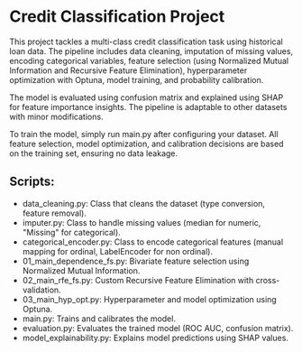 # Credit Classification Project
This project tackles a multi-class credit classification task using historical loan data. The pipeline includes data cleaning, imputation of missing values, encoding categorical variables, feature selection (using Normalized Mutual Information and Recursive Feature Elimination), hyperparameter optimization with Optuna, model training, and probability calibration.

The model is evaluated using confusion matrix and explained using SHAP for feature importance insights. The pipeline is adaptable to other datasets with minor modifications.

To train the model, simply run main.py after configuring your dataset. All feature selection, model optimization, and calibration decisions are based on the training set, ensuring no data leakage.

## Scripts:
- data_cleaning.py: Class that cleans the dataset (type conversion, feature removal).
- imputer.py: Class to handle missing values (median for numeric, "Missing" for categorical).
- categorical_encoder.py: Class to encode categorical features (manual mapping for ordinal, LabelEncoder for non ordinal).
- 01_main_dependence_fs.py: Bivariate feature selection using Normalized Mutual Information.
- 02_main_rfe_fs.py: Custom Recursive Feature Elimination with cross-validation.
- 03_main_hyp_opt.py: Hyperparameter and model optimization using Optuna.
- main.py: Trains and calibrates the model.
- evaluation.py: Evaluates the trained model (ROC AUC, confusion matrix).
- model_explainability.py: Explains model predictions using SHAP values.
